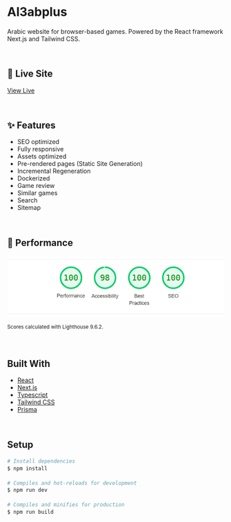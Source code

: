 # Al3abplus

####

Arabic website for browser-based games. Powered by the React framework Next.js and Tailwind CSS.

&nbsp;

## 🎉 Live Site

[View Live](https://al3abplus.mostafaellethy.com/)

&nbsp;

## ✨ Features

<ul>
  <li>SEO optimized</li>
  <li>Fully responsive</li>
  <li>Assets optimized</li>
  <li>Pre-rendered pages (Static Site Generation)</li>
  <li>Incremental Regeneration</li>
  <li>Dockerized</li>
  <li>Game review</li>
  <li>Similar games</li>
  <li>Search</li>
  <li>Sitemap</li>
</ul>

&nbsp;

## 🚀 Performance

![screenshot](performance.png)

<sup>Scores calculated with Lighthouse 9.6.2.</sup>

&nbsp;

## Built With

- [React](https://reactjs.org/)
- [Next.js](https://nextjs.org/)
- [Typescript](https://www.typescriptlang.org/)
- [Tailwind CSS](https://tailwindcss.com/)
- [Prisma](https://www.prisma.io/)

&nbsp;

## Setup

```bash
# Install dependencies
$ npm install

# Compiles and hot-reloads for development
$ npm run dev

# Compiles and minifies for production
$ npm run build
```
